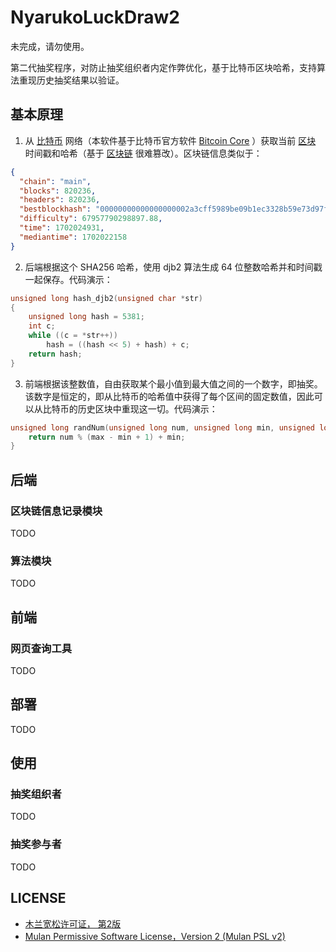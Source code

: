 # NyarukoLuckDraw2

未完成，请勿使用。

第二代抽奖程序，对防止抽奖组织者内定作弊优化，基于比特币区块哈希，支持算法重现历史抽奖结果以验证。

## 基本原理

1. 从 [比特币](https://zh-cn.bitcoin.it/wiki/%E7%AE%80%E4%BB%8B) 网络（本软件基于比特币官方软件 [Bitcoin Core](https://bitcoin.org/zh_CN/download) ）获取当前 [区块](https://bitcoin.org/zh_CN/vocabulary#block) 时间戳和哈希（基于 [区块链](https://bitcoin.org/zh_CN/vocabulary#block-chain) 很难篡改）。区块链信息类似于：

```json
{
  "chain": "main",
  "blocks": 820236,
  "headers": 820236,
  "bestblockhash": "00000000000000000002a3cff5989be09b1ec3328b59e73d97f760f0a3ae39f4",
  "difficulty": 67957790298897.88,
  "time": 1702024931,
  "mediantime": 1702022158
}
```

2. 后端根据这个 SHA256 哈希，使用 djb2 算法生成 64 位整数哈希并和时间戳一起保存。代码演示：

```c
unsigned long hash_djb2(unsigned char *str)
{
    unsigned long hash = 5381;
    int c;
    while ((c = *str++))
        hash = ((hash << 5) + hash) + c;
    return hash;
}
```

3. 前端根据该整数值，自由获取某个最小值到最大值之间的一个数字，即抽奖。该数字是恒定的，即从比特币的哈希值中获得了每个区间的固定数值，因此可以从比特币的历史区块中重现这一切。代码演示：

```c
unsigned long randNum(unsigned long num, unsigned long min, unsigned long max) {
    return num % (max - min + 1) + min;
}
```

## 后端

### 区块链信息记录模块

TODO

### 算法模块

TODO

## 前端

### 网页查询工具

TODO

## 部署

TODO

## 使用

### 抽奖组织者

TODO

### 抽奖参与者

TODO

## LICENSE
- [木兰宽松许可证， 第2版](http://license.coscl.org.cn/MulanPSL2)
- [Mulan Permissive Software License，Version 2 (Mulan PSL v2)](http://license.coscl.org.cn/MulanPSL2)